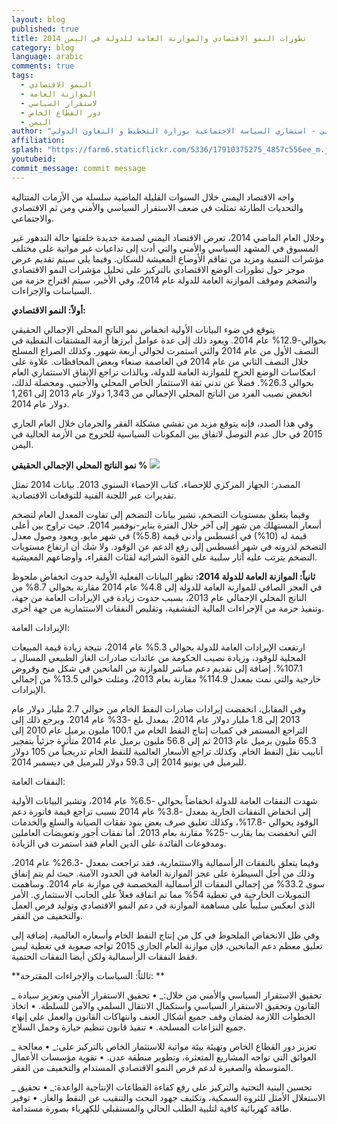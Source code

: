 ```yaml
---
layout: blog
published: true
title: تطورات النمو الاقتصادي والموازنة العامة للدولة في اليمن 2014
category: blog
language: arabic
comments: true
tags: 
  - النمو الاقتصادي
  - الموازنة العامة
  - لاستقرار السياسي
  - دور القطاع الخاص
  - اليمن
author: "عبد المجيد البطلي - استشاري السياسة الاجتماعية بوزارة التخطيط و التعاون الدولي"
affiliation: 
splash: "https://farm6.staticflickr.com/5336/17910375275_4857c556ee_m.jpg"
youtubeid: 
commit_message: commit message
---
```

واجه الاقتصاد اليمني خلال السنوات القليلة الماضية سلسلة من الأزمات المتتالية والتحديات الطارئة تمثلت في ضعف الاستقرار السياسي والأمني ومن ثم الاقتصادي والاجتماعي. 
<!-- more -->

وخلال العام الماضي 2014، تعرض الاقتصاد اليمني لصدمة جديدة خلفتها حالة التدهور غير المسبوق في المشهد السياسي والأمني والتي أدت إلى تداعيات غير مواتية على مختلف مؤشرات التنمية ومزيد من تفاقم الأوضاع المعيشة للسكان. وفيما يلي سيتم  تقديم عرض موجز حول تطورات الوضع الاقتصادي بالتركيز على تحليل مؤشرات النمو الاقتصادي والتضخم وموقف الموازنة العامة للدولة عام 2014، وفي الأخير، سيتم اقتراح حزمة من السياسات والإجراءات. 

 **أولاً: النمو الاقتصادي:**

يتوقع في ضوء البيانات الأولية انخفاض نمو الناتج المحلي الإجمالي الحقيقي بحوالي-12.9% عام 2014. ويعود ذلك إلى عدة عوامل أبرزها أزمة المشتقات النفطية في النصف الأول من عام 2014 والتي استمرت لحوالي أربعة شهور. وكذلك الصراع المسلح خلال النصف الثاني من عام 2014 في العاصمة صنعاء وبعض المحافظات. علاوة على انعكاسات الوضع الحرج للموازنة العامة للدولة، وبالذات تراجع الإنفاق الاستثماري العام بحوالي 26.3%. فضلاً عن تدني ثقة الاستثمار الخاص المحلي والأجنبي. ومحصلة لذلك، انخفض نصيب الفرد من الناتج المحلي الإجمالي من 1,343  دولار عام 2013 إلى 1,261 دولار عام 2014.  

وفي هذا الصدد، فإنه يتوقع مزيد من تفشي مشكلة الفقر والحرمان خلال العام الجاري 2015 في حال عدم التوصل لاتفاق بين المكونات السياسية للخروج من الأزمة الحالية في اليمن.

**نمو الناتج المحلي الإجمالي الحقيقي %**
![](https://farm8.staticflickr.com/7743/17287544174_aa75361b68.jpg)


المصدر: الجهاز المركزي للإحصاء، كتاب الإحصاء السنوي 2013. بيانات 2014 تمثل تقديرات عبر اللجنة الفنية للتوقعات الاقتصادية.


وفيما يتعلق بمستويات التضخم، تشير بيانات التضخم إلى تفاوت المعدل العام لتضخم أسعار المستهلك من شهر إلى آخر خلال الفترة يناير-نوفمبر 2014. حيث تراوح بين أعلى قيمة له (10%) في أغسطس وأدنى قيمة (5.8%) في شهر مايو. ويعود وصول معدل التضخم لذروته في شهر أغسطس إلى رفع الدعم عن الوقود. ولا شك أن ارتفاع مستويات التضخم يترتب عليه آثار سلبية على القوة الشرائية لفئات الفقراء، وأوضاعهم المعيشية. 

**ثانياً: الموازنة العامة للدولة 2014:**
تظهر البيانات الفعلية الأولية حدوث انخفاض ملحوظ في العجز الصافي للموازنة العامة للدولة إلى 4.8% عام 2014 مقارنة بحوالي 8.7% من الناتج المحلي الإجمالي عام 2013، بسبب حدوث زيادة في الإيرادات العامة من جهة، وتنفيذ حزمة من الإجراءات المالية التقشفية، وتقليص النفقات الاستثمارية من جهة أخرى. 

الإيرادات العامة:

ارتفعت الإيرادات العامة للدولة بحوالي 5.3% عام 2014، نتيجة زيادة قيمة المبيعات المحلية للوقود، وزيادة نصيب الحكومة من عائدات صادرات الغاز الطبيعي المسال بـ 107.1%. إضافة إلى تقديم دعم مباشر للموازنة من المانحين في شكل منح وقروض خارجية والتي نمت بمعدل 114.9% مقارنة بعام 2013، ومثلت حوالي 13.5% من إجمالي الإيرادات.

وفي المقابل، انخفضت إيرادات صادرات النفط الخام من حوالي 2.7 مليار دولار عام 2013 إلى 1.8 مليار دولار عام 2014، بمعدل بلغ -33% عام 2014. ويرجع ذلك إلى التراجع المستمر في  كميات إنتاج النفط الخام من 100.1 مليون برميل عام 2010 إلى 65.3 مليون برميل عام 2013 ثم إلى 56.8 مليون برميل عام 2014 متأثرة جزئياً بتفجير أنابيب نقل النفط الخام. وكذلك تراجع الأسعار العالمية للنفط الخام تدريجياً من 105 دولار للبرميل في يونيو 2014 إلى 59.3 دولار للبرميل في ديسمبر 2014.  
   

النفقات العامة: 

شهدت النفقات العامة للدولة انخفاضاً بحوالي -6.5% عام 2014، وتشير البيانات الأولية إلى انخفاض النفقات الجارية بمعدل -3.8% عام 2014 بسبب تراجع قيمة فاتورة دعم الوقود بحوالي -17.8%، وكذلك تعليق صرف بعض بنود نفقات الصيانة والسلع والخدمات التي انخفضت بما يقارب -25% مقارنة بعام 2013. أما نفقات أجور وتعويضات العاملين ومدفوعات الفائدة على الدين العام فقد استمرت في الزيادة.

وفيما يتعلق بالنفقات الرأسمالية والاستثمارية، فقد تراجعت بمعدل -26.3% عام 2014، وذلك من أجل السيطرة على عجز الموازنة العامة في الحدود الآمنة. حيث لم يتم إنفاق سوى 33.2% من إجمالي النفقات الرأسمالية المخصصة في موازنة عام 2014. وساهمت التمويلات الخارجية في تغطية 54% مما تم انفاقه فعلاً على الجانب الاستثماري. الأمر الذي انعكس سلبياً على مساهمة الموازنة في دعم النمو الاقتصادي وتوليد فرص العمل والتخفيف من الفقر.

وفي ظل الانخفاض الملحوظ في كل من إنتاج النفط الخام وأسعاره العالمية، إضافة إلى تعليق معظم دعم المانحين، فإن موازنة العام الجاري 2015 تواجه صعوبة في تغطية ليس فقط النفقات الرأسمالية ولكن أيضا النفقات الحتمية. 

**ثالثاً: السياسات والإجراءات المقترحة: **

_	تحقيق الاستقرار السياسي والأمني من خلال:_
•	تحقيق الاستقرار الأمني وتعزيز سيادة القانون وتحقيق الاستقرار السياسي واستكمال الانتقال السلمي والآمن للسلطة. 
•	اتخاذ الخطوات اللازمة لضمان وقف جميع أشكال العنف وانتهاكات القانون والعمل على إنهاء جميع النزاعات المسلحة.
•	تنفيذ قانون تنظيم حيازة وحمل السلاح.

_	تعزيز دور القطاع الخاص وتهيئة بيئة مواتية للاستثمار الخاص بالتركيز على:_
•	 معالجة العوائق التي تواجه المشاريع المتعثرة، وتطوير منطقة عدن.
•	تقوية مؤسسات الأعمال المتوسطة والصغيرة لدعم فرص النمو الاقتصادي المستدام والتخفيف من الفقر.

_	تحسين البنية التحتية والتركيز على رفع كفاءة القطاعات الإنتاجية الواعدة:_
•	تحقيق الاستغلال الأمثل للثروة السمكية، وتكثيف جهود البحث والتنقيب عن النقط والغاز.
•	توفير طاقة كهربائية كافية لتلبية الطلب الحالي والمستقبلي للكهرباء بصورة مستدامة.